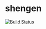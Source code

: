 # shengen
[![Build Status](https://travis-ci.org/arthurchumak/schengen.svg?branch=master)](https://travis-ci.org/arthurchumak/schengen)
